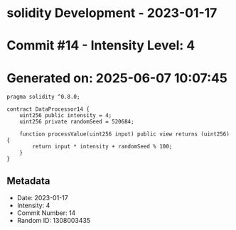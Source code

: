 ﻿# solidity Development - 2023-01-17
# Commit #14 - Intensity Level: 4
# Generated on: 2025-06-07 10:07:45
```solidity
pragma solidity ^0.8.0;

contract DataProcessor14 {
    uint256 public intensity = 4;
    uint256 private randomSeed = 520684;

    function processValue(uint256 input) public view returns (uint256) {
        return input * intensity + randomSeed % 100;
    }
}
```
## Metadata
- Date: 2023-01-17
- Intensity: 4
- Commit Number: 14
- Random ID: 1308003435
